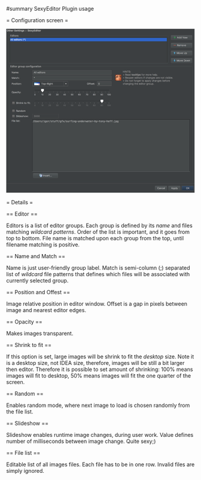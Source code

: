 #summary SexyEditor Plugin usage

= Configuration screen =

![](config.png)

= Details =

== Editor ==

Editors is a list of editor groups. Each group is defined by its *name* and files matching *wildcard patterns*. Order of the list is important, and it goes from top to bottom. File name is matched upon each group from the top, until filename matching is positive.

== Name and Match ==

Name is just user-friendly group label. Match is semi-column (;) separated list of *wildcard* file patterns that defines which files will be associated with currently selected group.

== Position and Offest ==

Image relative position in editor window. Offset is a gap in pixels between image and nearest editor edges.

== Opacity ==

Makes images transparent.

== Shrink to fit ==

If this option is set, large images will be shrink to fit the *desktop* size. Note it is a desktop size, not IDEA size, therefore, images will be still a bit larger then editor. Therefore it is possible to set amount of shrinking: 100% means images will fit to desktop, 50% means images will fit the one quarter of the screen.

== Random ==

Enables random mode, where next image to load is chosen randomly from the file list.

== Slideshow ==

Slideshow enables runtime image changes, during user work. Value defines number of milliseconds between image change. Quite sexy;)

== File list ==

Editable list of all images files. Each file has to be in one row. Invalid files are simply ignored.
